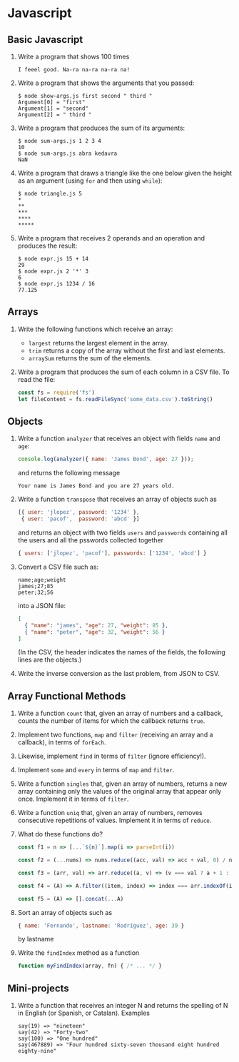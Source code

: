 
Javascript
==========

Basic Javascript
----------------

1. Write a program that shows 100 times

   ```
   I feeel good. Na-ra na-ra na-ra na!
   ```

2. Write a program that shows the arguments that you passed:
   
   ```
   $ node show-args.js first second " third " 
   Argument[0] = "first"
   Argument[1] = "second"
   Argument[2] = " third "
   ```

3. Write a program that produces the sum of its arguments:

   ```
   $ node sum-args.js 1 2 3 4
   10
   $ node sum-args.js abra kedavra
   NaN
   ```

4. Write a program that draws a triangle like the one below given the height
   as an argument (using ``for`` and then using ``while``):

   ```
   $ node triangle.js 5
   *
   **
   ***
   ****
   *****
   ```

5. Write a program that receives 2 operands and an operation and produces the result:

   ```
   $ node expr.js 15 + 14
   29
   $ node expr.js 2 '*' 3
   6
   $ node expr.js 1234 / 16
   77.125
   ```

Arrays
------

1. Write the following functions which receive an array:
   * ``largest`` returns the largest element in the array.
   * ``trim`` returns a copy of the array without the first and last elements.
   * ``arraySum`` returns the sum of the elements.

2. Write a program that produces the sum of each column in a CSV file.
   To read the file:

   ```js
   const fs = require('fs')
   let fileContent = fs.readFileSync('some_data.csv').toString()
   ```

Objects
-------

1. Write a function ``analyzer`` that receives an object with fields ``name`` and
   ``age``:
   ```js
   console.log(analyzer({ name: 'James Bond', age: 27 }));
   ```
   and returns the following message
   ```
   Your name is James Bond and you are 27 years old.
   ```

2. Write a function ``transpose`` that receives an array of objects such as
   ```js
   [{ user: 'jlopez', password: '1234' }, 
    { user: 'pacof',  password: 'abcd' }]
   ```
   and returns an object with two fields ``users`` and ``passwords`` containing
   all the users and all the psswords collected together
   ```js
   { users: ['jlopez', 'pacof'], passwords: ['1234', 'abcd'] }
   ```

3. Convert a CSV file such as:
   ```
   name;age;weight
   james;27;85
   peter;32;56
   ```
   into a JSON file:
   ```json
   [
     { "name": "james", "age": 27, "weight": 85 },
     { "name": "peter", "age": 32, "weight": 56 }
   ]
   ```
   (In the CSV, the header indicates the names of the fields, the following lines are the objects.)

4. Write the inverse conversion as the last problem, from JSON to CSV.


Array Functional Methods
------------------------

1. Write a function ``count`` that, given an array of numbers and a callback,
   counts the number of items for which the callback returns ``true``.

2. Implement two functions, ``map`` and ``filter`` (receiving
   an array and a callback), in terms of ``forEach``.

3. Likewise, implement ``find`` in terms of ``filter`` (ignore efficiency!).

4. Implement ``some`` and ``every`` in terms of ``map`` and ``filter``.

5. Write a function ``singles`` that, given an array of numbers, returns a new
   array containing only the values of the original array that appear only once.
   Implement it in terms of ``filter``.

6. Write a function ``uniq`` that, given an array of numbers, removes
   consecutive repetitions of values. Implement it in terms of ``reduce``.

7. What do these functions do?
   ```js
   const f1 = n => [...`${n}`].map(i => parseInt(i))

   const f2 = (...nums) => nums.reduce((acc, val) => acc + val, 0) / nums.length

   const f3 = (arr, val) => arr.reduce((a, v) => (v === val ? a + 1 : a), 0)

   const f4 = (A) => A.filter((item, index) => index === arr.indexOf(item))

   const f5 = (A) => [].concat(...A)
   ```

8. Sort an array of objects such as 
   ```js
   { name: 'Fernando', lastname: 'Rodríguez', age: 39 }
   ```
   by lastname

9. Write the ``findIndex`` method as a function
   ```js
   function myFindIndex(array, fn) { /* ... */ }
   ```


Mini-projects
-------------

1. Write a function that receives an integer N and returns the spelling of N
   in English (or Spanish, or Catalan). Examples
   ```
   say(19) => "nineteen"
   say(42) => "Forty-two"
   say(100) => "One hundred"
   say(467889) => "Four hundred sixty-seven thousand eight hundred eighty-nine"
   ```
